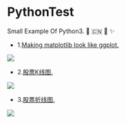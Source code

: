 # PythonTest
Small Example Of Python3.  :dragon:  :cn:  :star2:  :sparkles:

* 1.<a href="https://github.com/wuping5719/PythonTest/blob/master/src/shares/testPyplot1.py">Making matplotlib look like ggplot.</a>
 <img src="http://images.cnblogs.com/cnblogs_com/wp5719/831982/o_test1.png"  />

* 2.<a href="https://github.com/wuping5719/PythonTest/blob/master/src/shares/testPandas3.py">股票K线图.</a>
 <img src="http://images.cnblogs.com/cnblogs_com/wp5719/831982/o_test2.png"  />
 
* 3.<a href="https://github.com/wuping5719/PythonTest/blob/master/src/shares/testPandas4.py">股票折线图.</a>
 <img src="http://images.cnblogs.com/cnblogs_com/wp5719/831982/o_test4.png"  />
